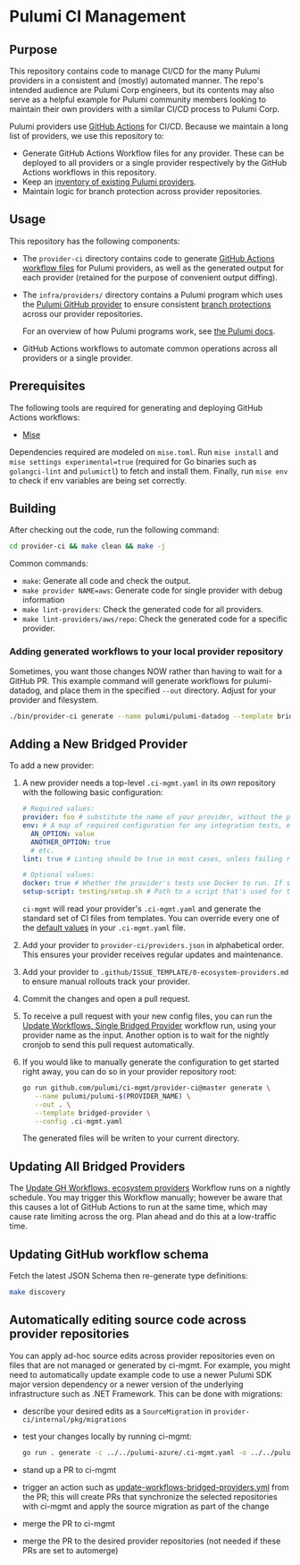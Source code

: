 # Pulumi CI Management

## Purpose

This repository contains code to manage CI/CD for the many Pulumi providers in a consistent and (mostly) automated manner. The repo's intended audience are Pulumi Corp engineers, but its contents may also serve as a helpful example for Pulumi community members looking to maintain their own providers with a similar CI/CD process to Pulumi Corp.

Pulumi providers use [GitHub Actions](https://docs.github.com/en/actions) for CI/CD. Because we maintain a long list of providers, we use this repository to:

- Generate GitHub Actions Workflow files for any provider. These can be deployed to all providers or a single provider respectively by the GitHub Actions workflows in this repository.
- Keep an [inventory of existing Pulumi providers](./provider-ci/providers).
- Maintain logic for branch protection across provider repositories.

## Usage

This repository has the following components:

- The `provider-ci` directory contains code to generate [GitHub Actions workflow files](https://docs.github.com/en/actions/learn-github-actions/workflow-syntax-for-github-actions) for Pulumi providers, as well as the generated output for each provider (retained for the purpose of convenient output diffing).
- The `infra/providers/` directory contains a Pulumi program which uses the [Pulumi GitHub provider](https://www.pulumi.com/registry/packages/github/) to ensure consistent [branch protections](https://docs.github.com/en/repositories/configuring-branches-and-merges-in-your-repository/defining-the-mergeability-of-pull-requests/about-protected-branches) across our provider repositories.

  For an overview of how Pulumi programs work, see [the Pulumi docs](https://www.pulumi.com/docs/).

- GitHub Actions workflows to automate common operations across all providers or a single provider.

## Prerequisites

The following tools are required for generating and deploying GitHub Actions workflows:

* [Mise](https://mise.jdx.dev/)

Dependencies required are modeled on `mise.toml`. Run `mise install` and `mise
settings experimental=true` (required for Go binaries such as `golangci-lint`
and `pulumictl`) to fetch and install them. Finally, run `mise env` to check if
env variables are being set correctly.

## Building

After checking out the code, run the following command:

```bash
cd provider-ci && make clean && make -j
```

Common commands:

- `make`: Generate all code and check the output.
- `make provider NAME=aws`: Generate code for single provider with debug information
- `make lint-providers`: Check the generated code for all providers.
- `make lint-providers/aws/repo`: Check the generated code for a specific provider.

### Adding generated workflows to your local provider repository

Sometimes, you want those changes NOW rather than having to wait for a GitHub PR.
This example command will generate workflows for pulumi-datadog, and place them in the specified `--out` directory.
Adjust for your provider and filesystem.

```bash
./bin/provider-ci generate --name pulumi/pulumi-datadog --template bridged-provider --config ./providers/datadog/config.yaml --out ../../pulumi-dtadog
```

## Adding a New Bridged Provider

To add a new provider:

1. A new provider needs a top-level `.ci-mgmt.yaml` in its _own_ repository with the following basic configuration:

   ```yaml
   # Required values:
   provider: foo # substitute the name of your provider, without the pulumi- prefix
   env: # A map of required configuration for any integration tests, etc.
     AN_OPTION: value
     ANOTHER_OPTION: true
     # etc.
   lint: true # Linting should be true in most cases, unless failing rules in the upstream provider makes this impractical.

   # Optional values:
   docker: true # Whether the provider's tests use Docker to run. If set to true, a file `testing/docker-compose.yml` must be present in the provider repository.
   setup-script: testing/setup.sh # Path to a script that's used for testing bootstraps
   ```

   `ci-mgmt` will read your provider's `.ci-mgmt.yaml` and generate the standard set of CI files from templates.
   You can override every one of the [default values](./provider-ci/internal/pkg/templates/bridged-provider.config.yaml)
   in your `.ci-mgmt.yaml` file.

1. Add your provider to `provider-ci/providers.json` in alphabetical order. This ensures your provider receives regular
   updates and maintenance.

1. Add your provider to `.github/ISSUE_TEMPLATE/0-ecosystem-providers.md` to ensure manual rollouts track your provider.

1. Commit the changes and open a pull request.

1. To receive a pull request with your new config files, you can run the
   [Update Workflows, Single Bridged Provider](https://github.com/pulumi/ci-mgmt/actions/workflows/update-workflows-single-bridged-provider.yml)
   workflow run, using your provider name as the input.
   Another option is to wait for the nightly cronjob to send this pull request automatically.

1. If you would like to manually generate the configuration to get started right away, you can do so in your provider
   repository root:

   ```bash
   go run github.com/pulumi/ci-mgmt/provider-ci@master generate \
      --name pulumi/pulumi-$(PROVIDER_NAME) \
      --out . \
      --template bridged-provider \
      --config .ci-mgmt.yaml
   ```

   The generated files will be writen to your current directory.

## Updating All Bridged Providers

The [Update GH Workflows, ecosystem providers](https://github.com/pulumi/ci-mgmt/actions/workflows/update-workflows-ecosystem-providers.yml)
Workflow runs on a nightly schedule.
You may trigger this Workflow manually; however be aware that this causes a lot of GitHub Actions to run at the same
time, which may cause rate limiting across the org. Plan ahead and do this at a low-traffic time.

## Updating GitHub workflow schema

Fetch the latest JSON Schema then re-generate type definitions:

```bash
make discovery
```

## Automatically editing source code across provider repositories

You can apply ad-hoc source edits across provider repositories even on files that are not managed or generated by ci-mgmt. For example, you might need to automatically update example code to use a newer Pulumi SDK major version dependency or a newer version of the underlying infrastructure such as .NET Framework.  This can be done with migrations:

- describe your desired edits as a `SourceMigration` in `provider-ci/internal/pkg/migrations`

- test your changes locally by running ci-mgmt:

   ```bash
   go run . generate -c ../../pulumi-azure/.ci-mgmt.yaml -o ../../pulumi-azure/
   ```

- stand up a PR to ci-mgmt

- trigger an action such as
  [update-workflows-bridged-providers.yml](https://github.com/pulumi/ci-mgmt/actions/workflows/update-workflows-bridged-providers.yml)
  from the PR; this will create PRs that synchronize the selected repositories with ci-mgmt and apply the source
  migration as part of the change

- merge the PR to ci-mgmt

- merge the PR to the desired provider repositories (not needed if these PRs are set to automerge)
